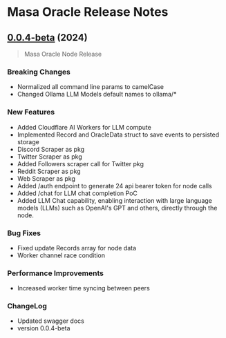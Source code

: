 # Masa Oracle Release Notes

## [0.0.4-beta](https://github.com/masa-finance/masa-oracle/releases) (2024)

> Masa Oracle Node Release

### Breaking Changes

* Normalized all command line params to camelCase
* Changed Ollama LLM Models default names to ollama/*

### New Features

* Added Cloudflare AI Workers for LLM compute
* Implemented Record and OracleData struct to save events to persisted storage
* Discord Scraper as pkg
* Twitter Scraper as pkg
* Added Followers scraper call for Twitter pkg
* Reddit Scraper as pkg
* Web Scraper as pkg
* Added /auth endpoint to generate 24 api bearer token for node calls
* Added /chat for LLM chat completion PoC
* Added LLM Chat capability, enabling interaction with large language models (LLMs) such as OpenAI's GPT and others, directly through the node.

### Bug Fixes

* Fixed update Records array for node data
* Worker channel race condition

### Performance Improvements

* Increased worker time syncing between peers

### ChangeLog

* Updated swagger docs
* version 0.0.4-beta
